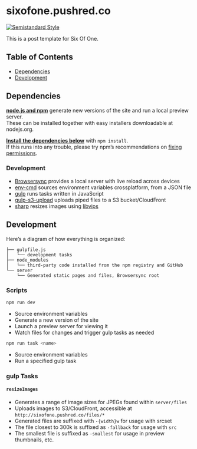 sixofone.pushred.co
===================

[![Semistandard Style][semistandard-badge]][semistandard]

This is a post template for Six Of One. 

Table of Contents
-----------------

- [Dependencies](#dependencies)
- [Development](#development)

Dependencies
------------

**[node.js and npm][node]** generate new versions of the site and run a local preview server.<br>
These can be installed together with easy installers downloadable at nodejs.org.

**[Install the dependencies below][npm]** with `npm install`.<br>
If this runs into any trouble, please try npm’s recommendations on [fixing permissions][npm-permissions].

### Development

- [Browsersync][bs] provides a local server with live reload across devices
- [env-cmd][env-cmd] sources environment variables crossplatform, from a JSON file
- [gulp][gulp] runs tasks written in JavaScript
- [gulp-s3-upload][gulp-s3-upload] uploads piped files to a S3 bucket/CloudFront
- [sharp][sharp] resizes images using [libvips][libvips]

Development
-----------

Here’s a diagram of how everything is organized:

    ├── gulpfile.js
    │   └── development tasks
    ├── node_modules
    │   └── third-party code installed from the npm registry and GitHub
    └── server
        └── Generated static pages and files, Browsersync root

### Scripts

```sh
npm run dev
```

- Source environment variables
- Generate a new version of the site
- Launch a preview server for viewing it
- Watch files for changes and trigger gulp tasks as needed

```sh
npm run task <name>
```

- Source environment variables
- Run a specified gulp task

### gulp Tasks

#### `resizeImages`

- Generates a range of image sizes for JPEGs found within `server/files`
- Uploads images to S3/CloudFront, accessible at `http://sixofone.pushred.co/files/*`
- Generated files are suffixed with `-{width}w` for usage with srcset
- The file closest to 300k is suffixed as `-fallback` for usage with `src`
- The smallest file is suffixed as `-smallest` for usage in preview thumbnails, etc.


[semistandard]: https://github.com/Flet/semistandard
[semistandard-badge]: https://img.shields.io/badge/code%20style-semistandard-brightgreen.svg?style=flat

[node]: https://nodejs.org
[npm]: https://docs.npmjs.com/getting-started/installing-npm-packages-locally
[npm-permissions]: https://docs.npmjs.com/getting-started/fixing-npm-permissions

[bs]: https://www.browsersync.io/
[env-cmd]: https://github.com/toddbluhm/env-cmd
[gulp]: http://gulpjs.com/
[gulp-s3-upload]: https://github.com/clineamb/gulp-s3-upload
[libvips]: http://www.vips.ecs.soton.ac.uk/
[sharp]: https://github.com/lovell/sharp
